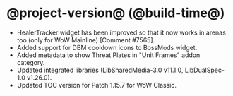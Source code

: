 # @project-version@ (@build-time@)

* HealerTracker widget has been improved so that it now works in arenas too (only for WoW Mainline) [Comment #7565].
* Added support for DBM cooldown icons to BossMods widget.
* Added metadata to show Threat Plates in "Unit Frames" addon category.
* Updated integrated libraries (LibSharedMedia-3.0 v11.1.0, LibDualSpec-1.0 v1.26.0).
* Updated TOC version for Patch 1.15.7 for WoW Classic.
